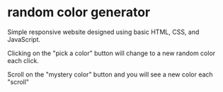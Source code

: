 # random color generator

Simple responsive website designed using basic HTML, CSS, and JavaScript.

Clicking on the "pick a color" button will change to a new random color each click.

Scroll on the "mystery color" button and you will see a new color each "scroll"
